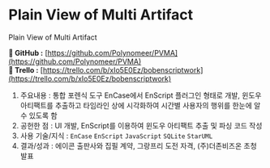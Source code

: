# Plain View of Multi Artifact

Plain View of Multi Artifact

**🔗 GitHub :** [https://github.com/Polynomeer/PVMA](https://github.com/Polynomeer/PVMA)   
**🔗 Trello :** [https://trello.com/b/xIo5E0Ez/bobenscriptwork](https://trello.com/b/xIo5E0Ez/bobenscriptwork)

1. 주요내용 : 통합 포렌식 도구 EnCase에서 EnScript 플러그인 형태로 개발, 윈도우 아티팩트를 추출하고 타임라인 상에 시각화하여 시간별 사용자의 행위를 한눈에 알 수 있도록 함
2. 공헌한 점 : UI 개발, EnScript를 이용하여 윈도우 아티팩트 추출 및 파싱 코드 작성
3. 사용 기술/지식 : `EnCase` `EnScript` `JavaScript` `SQLite` `StarUML` 
4. 결과/성과 : 에이콘 출판사와 집필 계약, 그랑프리 도전 자격, (주)더존비즈온 초청 발표
